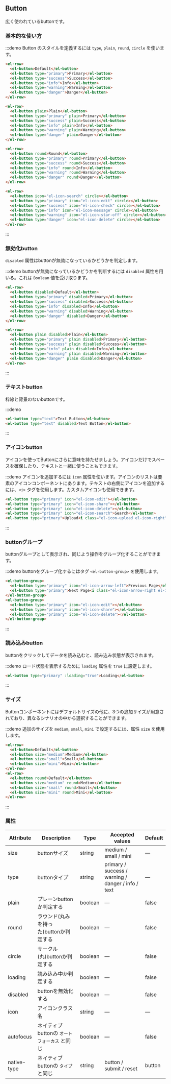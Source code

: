 ## Button

広く使われているbuttonです。

### 基本的な使い方

:::demo Button のスタイルを定義するには `type`, `plain`, `round`, `circle` を使います。

```html
<el-row>
  <el-button>Default</el-button>
  <el-button type="primary">Primary</el-button>
  <el-button type="success">Success</el-button>
  <el-button type="info">Info</el-button>
  <el-button type="warning">Warning</el-button>
  <el-button type="danger">Danger</el-button>
</el-row>

<el-row>
  <el-button plain>Plain</el-button>
  <el-button type="primary" plain>Primary</el-button>
  <el-button type="success" plain>Success</el-button>
  <el-button type="info" plain>Info</el-button>
  <el-button type="warning" plain>Warning</el-button>
  <el-button type="danger" plain>Danger</el-button>
</el-row>

<el-row>
  <el-button round>Round</el-button>
  <el-button type="primary" round>Primary</el-button>
  <el-button type="success" round>Success</el-button>
  <el-button type="info" round>Info</el-button>
  <el-button type="warning" round>Warning</el-button>
  <el-button type="danger" round>Danger</el-button>
</el-row>

<el-row>
  <el-button icon="el-icon-search" circle></el-button>
  <el-button type="primary" icon="el-icon-edit" circle></el-button>
  <el-button type="success" icon="el-icon-check" circle></el-button>
  <el-button type="info" icon="el-icon-message" circle></el-button>
  <el-button type="warning" icon="el-icon-star-off" circle></el-button>
  <el-button type="danger" icon="el-icon-delete" circle></el-button>
</el-row>
```
:::

### 無効化button

`disabled` 属性はbuttonが無効になっているかどうかを判定します。

:::demo buttonが無効になっているかどうかを判断するには `disabled` 属性を用いる。これは `Boolean` 値を受け取ります。

```html
<el-row>
  <el-button disabled>Default</el-button>
  <el-button type="primary" disabled>Primary</el-button>
  <el-button type="success" disabled>Success</el-button>
  <el-button type="info" disabled>Info</el-button>
  <el-button type="warning" disabled>Warning</el-button>
  <el-button type="danger" disabled>Danger</el-button>
</el-row>

<el-row>
  <el-button plain disabled>Plain</el-button>
  <el-button type="primary" plain disabled>Primary</el-button>
  <el-button type="success" plain disabled>Success</el-button>
  <el-button type="info" plain disabled>Info</el-button>
  <el-button type="warning" plain disabled>Warning</el-button>
  <el-button type="danger" plain disabled>Danger</el-button>
</el-row>
```
:::

### テキストbutton

枠線と背景のないbuttonです。

:::demo
```html
<el-button type="text">Text Button</el-button>
<el-button type="text" disabled>Text Button</el-button>
```
:::

### アイコンbutton

アイコンを使ってButtonにさらに意味を持たせましょう。アイコンだけでスペースを確保したり、テキストと一緒に使うこともできます。

:::demo アイコンを追加するには `icon` 属性を使います。アイコンのリストは要素のアイコンコンポーネントにあります。テキストの右側にアイコンを追加するには、`<i>` タグを使用します。カスタムアイコンも使用できます。

```html
<el-button type="primary" icon="el-icon-edit"></el-button>
<el-button type="primary" icon="el-icon-share"></el-button>
<el-button type="primary" icon="el-icon-delete"></el-button>
<el-button type="primary" icon="el-icon-search">Search</el-button>
<el-button type="primary">Upload<i class="el-icon-upload el-icon-right"></i></el-button>
```
:::

### buttonグループ

buttonグループとして表示され、同じよう操作をグループ化することができます。

:::demo buttonをグループ化するにはタグ `<el-button-group>` を使用します。

```html
<el-button-group>
  <el-button type="primary" icon="el-icon-arrow-left">Previous Page</el-button>
  <el-button type="primary">Next Page<i class="el-icon-arrow-right el-icon-right"></i></el-button>
</el-button-group>
<el-button-group>
  <el-button type="primary" icon="el-icon-edit"></el-button>
  <el-button type="primary" icon="el-icon-share"></el-button>
  <el-button type="primary" icon="el-icon-delete"></el-button>
</el-button-group>
```
:::

### 読み込みbutton

buttonをクリックしてデータを読み込むと、読み込み状態が表示されます。

:::demo ロード状態を表示するために `loading` 属性を `true` に設定します。

```html
<el-button type="primary" :loading="true">Loading</el-button>
```
:::

### サイズ

Buttonコンポーネントにはデフォルトサイズの他に、3つの追加サイズが用意されており、異なるシナリオの中から選択することができます。

:::demo 追加のサイズを `medium`, `small`, `mini` で設定するには、属性 `size` を使用します。

```html
<el-row>
  <el-button>Default</el-button>
  <el-button size="medium">Medium</el-button>
  <el-button size="small">Small</el-button>
  <el-button size="mini">Mini</el-button>
</el-row>
<el-row>
  <el-button round>Default</el-button>
  <el-button size="medium" round>Medium</el-button>
  <el-button size="small" round>Small</el-button>
  <el-button size="mini" round>Mini</el-button>
</el-row>
```
:::

### 属性
| Attribute      | Description    | Type      | Accepted values       | Default   |
|---------- |-------- |---------- |-------------  |-------- |
| size     | buttonサイズ   | string  |   medium / small / mini            |    —     |
| type     | buttonタイプ   | string    |   primary / success / warning / danger / info / text |     —    |
| plain     | プレーンbuttonか判定する   | boolean    | — | false   |
| round     | ラウンド(丸みを持った)buttonか判定する   | boolean    | — | false   |
| circle     | サークル(丸)buttonか判定する   | boolean    | — | false   |
| loading   | 読み込み中か判定する   | boolean    | — | false   |
| disabled  | buttonを無効化する    | boolean   | —   | false   |
| icon  | アイコンクラス名 | string   |  —  |  —  |
| autofocus  | ネイティブbuttonの `オートフォーカス` と同じ | boolean   |  —  |  false  |
| native-type | ネイティブbuttonの `タイプ` と同じ | string | button / submit / reset | button |
